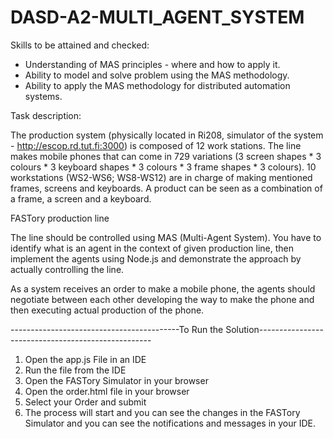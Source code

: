 # DASD-A2-MULTI_AGENT_SYSTEM

Skills to be attained and checked:
* Understanding of MAS principles - where and how to apply it.
* Ability to model and solve problem using the MAS methodology.
* Ability to apply the MAS methodology for distributed automation systems.

Task description:

The production system (physically located in Ri208, simulator of the system - http://escop.rd.tut.fi:3000) is composed of 12 work stations. The line makes mobile phones that can come in 729 variations (3 screen shapes * 3 colours * 3 keyboard shapes * 3 colours * 3 frame shapes * 3 colours). 10 workstations (WS2-WS6; WS8-WS12) are in charge of making mentioned frames, screens and keyboards. A product can be seen as a combination of a frame, a screen and a keyboard.

FASTory production line

The line should be controlled using MAS (Multi-Agent System). You have to identify what is an agent in the context of given production line, then implement the agents using Node.js and demonstrate the approach by actually controlling the line.

As a system receives an order to make a mobile phone, the agents should negotiate between each other developing the way to make the phone and then executing actual production of the phone.



------------------------------------------To Run the Solution---------------------------------------------------

1. Open the app.js File in an IDE
2. Run the file from the IDE
3. Open the FASTory Simulator in your browser
4. Open the order.html file in your browser
5. Select your Order and submit
6. The process will start and you can see the changes in the FASTory Simulator and you can see the notifications and messages in your IDE.